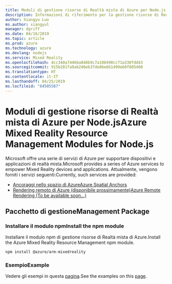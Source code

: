 ```yaml
---
title: Moduli di gestione risorse di Realtà mista di Azure per Node.js
description: Informazioni di riferimento per la gestione risorse di Realtà mista di Azure per Node.js
author: Xiangyu Luo
ms.author: xiangyul
manager: dgriff
ms.date: 04/16/2019
ms.topic: article
ms.prod: azure
ms.technology: azure
ms.devlang: nodejs
ms.service: Mixed Reality
ms.openlocfilehash: 4cc340a7446ba848b9c7a108490cc71a330fdd43
ms.sourcegitcommit: 915b281fa9ab246eb37de86e6b1499e60f805408
ms.translationtype: HT
ms.contentlocale: it-IT
ms.lasthandoff: 04/25/2019
ms.locfileid: "64505587"
---
```

# <a name="azure-mixed-reality-resource-management-modules-for-nodejs"></a><span data-ttu-id="d8116-103">Moduli di gestione risorse di Realtà mista di Azure per Node.js</span><span class="sxs-lookup"><span data-stu-id="d8116-103">Azure Mixed Reality Resource Management Modules for Node.js</span></span>

<span data-ttu-id="d8116-104">Microsoft offre una serie di servizi di Azure per supportare dispositivi e applicazioni di realtà mista.</span><span class="sxs-lookup"><span data-stu-id="d8116-104">Microsoft provides a series of Azure services to empower Mixed Reality devices and applications.</span></span> <span data-ttu-id="d8116-105">Attualmente, vengono forniti i servizi seguenti:</span><span class="sxs-lookup"><span data-stu-id="d8116-105">Currently, such services are provided:</span></span>

* [<span data-ttu-id="d8116-106">Ancoraggi nello spazio di Azure</span><span class="sxs-lookup"><span data-stu-id="d8116-106">Azure Spatial Anchors</span></span>](https://azure.microsoft.com/en-us/services/spatial-anchors/)
* [<span data-ttu-id="d8116-107">Rendering remoto di Azure (disponibile prossimamente)</span><span class="sxs-lookup"><span data-stu-id="d8116-107">Azure Remote Rendering (To be available soon...)</span></span>](https://azure.microsoft.com/en-us/services/remote-rendering/)

## <a name="management-package"></a><span data-ttu-id="d8116-108">Pacchetto di gestione</span><span class="sxs-lookup"><span data-stu-id="d8116-108">Management Package</span></span>

### <a name="install-the-npm-module"></a><span data-ttu-id="d8116-109">Installare il modulo npm</span><span class="sxs-lookup"><span data-stu-id="d8116-109">Install the npm module</span></span> 

<span data-ttu-id="d8116-110">Installare il modulo npm di gestione risorse di Realtà mista di Azure.</span><span class="sxs-lookup"><span data-stu-id="d8116-110">Install the Azure Mixed Reality Resource Management npm module.</span></span>

```bash
npm install @azure/arm-mixedreality
```

### <a name="example"></a><span data-ttu-id="d8116-111">Esempio</span><span class="sxs-lookup"><span data-stu-id="d8116-111">Example</span></span>

<span data-ttu-id="d8116-112">Vedere gli esempi in questa [pagina](https://www.npmjs.com/package/@azure/arm-mixedreality).</span><span class="sxs-lookup"><span data-stu-id="d8116-112">See the examples on this [page](https://www.npmjs.com/package/@azure/arm-mixedreality).</span></span>
